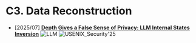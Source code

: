 # C3. Data Reconstruction 
- [2025/07] **[Depth Gives a False Sense of Privacy: LLM Internal States Inversion](https://arxiv.org/abs/2507.16372)** ![LLM](https://img.shields.io/badge/LLM-589cf4) ![USENIX_Security'25](https://img.shields.io/badge/USENIX_Security'25-f1b800)
